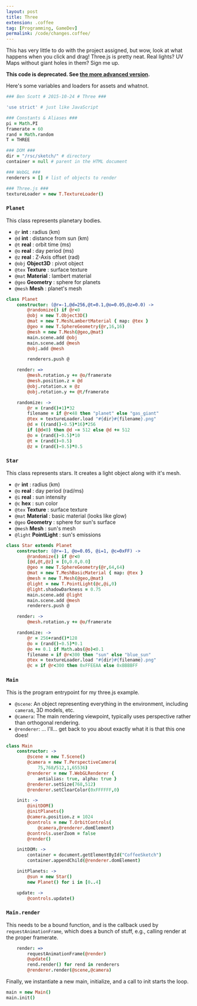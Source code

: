 ```yaml
---
layout: post
title: Three
extension: .coffee
tag: [Programming, GameDev]
permalink: /code/changes.coffee/
---
```


This has very little to do with the project assigned, but wow, look at what happens when you click and drag! Three.js is pretty neat. Real lights? UV Maps without giant holes in them? Sign me up.

**This code is deprecated. See [the more advanced version][].**

[the more advanced version]: </code/space.coffee/>

Here's some variables and loaders for assets and whatnot.

```coffee
### Ben Scott # 2015-10-24 # Three ###

'use strict' # just like JavaScript

### Constants & Aliases ###
pi = Math.PI
framerate = 60
rand = Math.random
T = THREE

### DOM ###
dir = "/rsc/sketch/" # directory
container = null # parent in the HTML document

### WebGL ###
renderers = [] # list of objects to render

### Three.js ###
textureLoader = new T.TextureLoader()
```


### `Planet` ###

This class represents planetary bodies.

- `@r` **int** : radius (km)
- `@d` **int** : distance from sun (km)
- `@t` **real** : orbit time (ms)
- `@o` **real** : day period (ms)
- `@z` **real** : Z-Axis offset (rad)
- `@obj` **Object3D** : pivot object
- `@tex` **Texture** : surface texture
- `@mat` **Material** : lambert material
- `@geo` **Geometry** : sphere for planets
- `@mesh` **Mesh** : planet's mesh

```coffee
class Planet
    constructor: (@r=-1,@d=256,@t=0.1,@o=0.05,@z=0.0) ->
        @randomize() if @r<0
        @obj = new T.Object3D()
        @mat = new T.MeshLambertMaterial { map: @tex }
        @geo = new T.SphereGeometry(@r,16,16)
        @mesh = new T.Mesh(@geo,@mat)
        main.scene.add @obj
        main.scene.add @mesh
        @obj.add @mesh

        renderers.push @

    render: =>
        @mesh.rotation.y += @o/framerate
        @mesh.position.z = @d
        @obj.rotation.x = @z
        @obj.rotation.y += @t/framerate

    randomize: ->
        @r = (rand()+1)*32
        filename = if @r<48 then "planet" else "gas_giant"
        @tex = textureLoader.load "#{dir}#{filename}.png"
        @d = ((rand()-0.5)*16)*256
        if (@d<0) then @d -= 512 else @d += 512
        @o = (rand()-0.5)*10
        @t = (rand()-0.5)
        @z = (rand()-0.5)*0.5
```


### `Star` ###

This class represents stars. It creates a light object along with it's mesh.

- `@r` **int** : radius (km)
- `@o` **real** : day period (rad/ms)
- `@i` **real** : sun intensity
- `@c` **hex** : sun color
- `@tex` **Texture** : surface texture
- `@mat` **Material** : basic material (looks like glow)
- `@geo` **Geometry** : sphere for sun's surface
- `@mesh` **Mesh** : sun's mesh
- `@light` **PointLight** : sun's emissions

```coffee
class Star extends Planet
    constructor: (@r=-1, @o=0.05, @i=1, @c=0xFF) ->
        @randomize() if @r<0
        [@d,@t,@z] = [0,0.0,0.0]
        @geo = new T.SphereGeometry(@r,64,64)
        @mat = new T.MeshBasicMaterial { map: @tex }
        @mesh = new T.Mesh(@geo,@mat)
        @light = new T.PointLight(@c,@i,0)
        @light.shadowDarkness = 0.75
        main.scene.add @light
        main.scene.add @mesh
        renderers.push @

    render: ->
        @mesh.rotation.y += @o/framerate

    randomize: ->
        @r = 256+rand()*128
        @o = (rand()-0.5)*0.1
        @o += 0.1 if Math.abs(@o)<0.1
        filename = if @r<300 then "sun" else "blue_sun"
        @tex = textureLoader.load "#{dir}#{filename}.png"
        @c = if @r<300 then 0xFFEEAA else 0xBBBBFF
```


### `Main` ###

This is the program entrypoint for my three.js example.

- `@scene`: An object representing everything in the environment, including `camera`s, 3D models, etc.
- `@camera`: The main rendering viewpoint, typically uses perspective rather than orthogonal rendering.
- `@renderer`: ... I'll... get back to you about exactly what it is that this one does!

```coffee
class Main
    constructor: ->
        @scene = new T.Scene()
        @camera = new T.PerspectiveCamera(
            75,768/512,1,65536)
        @renderer = new T.WebGLRenderer {
            antialias: true, alpha: true }
        @renderer.setSize(768,512)
        @renderer.setClearColor(0xFFFFFF,0)

    init: ->
        @initDOM()
        @initPlanets()
        @camera.position.z = 1024
        @controls = new T.OrbitControls(
            @camera,@renderer.domElement)
        @controls.userZoom = false
        @render()

    initDOM: ->
        container = document.getElementById("CoffeeSketch")
        container.appendChild(@renderer.domElement)

    initPlanets: ->
        @sun = new Star()
        new Planet() for i in [0..4]

    update: ->
        @controls.update()
```


### `Main.render` ###

This needs to be a bound function, and is the callback used by `requestAnimationFrame`, which does a bunch of stuff, e.g., calling render at the proper framerate.

```coffee
    render: =>
        requestAnimationFrame(@render)
        @update()
        rend.render() for rend in renderers
        @renderer.render(@scene,@camera)
```


Finally, we instantiate a new main, initialize, and a call to init starts the loop.

```coffee
main = new Main()
main.init()
```
